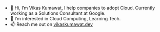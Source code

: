 - 👋 Hi, I’m Vikas Kumawat, I help companies to adopt Cloud. Currently working as a Solutions Consultant at Google.
- 👀 I’m interested in Cloud Computing, Learning Tech.
- 📫 Reach me out on [vikaskumawat.dev](https://vikaskumawat.dev)

<!---
vikaskumawat80/vikaskumawat80 is a ✨ special ✨ repository because its `README.md` (this file) appears on your GitHub profile.
You can click the Preview link to take a look at your changes.
--->
